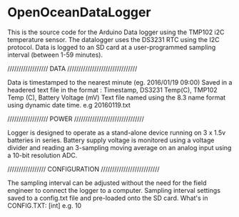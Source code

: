 # OpenOceanDataLogger

This is the source code for the Arduino Data logger using the TMP102 i2C temperature sensor.
The datalogger uses the DS3231 RTC using the I2C protocol.
Data is logged to an SD card at a user-programmed sampling interval (between 1-59 minutes).


//////////////////  DATA  ///////////////////////////////

Data is timestamped to the nearest minute (eg. 2016/01/19 09:00)
Saved in a headered text file in the format : Timestamp, DS3231 Temp(C), TMP102 Temp (C), Battery Voltage (mV)
Text file named using the 8.3 name format using dynamic date time. e.g 20160119.txt


//////////////////  POWER  ///////////////////////////////

Logger is designed to operate as a stand-alone device running on 3 x 1.5v batteries in series.
Battery supply voltage is monitored using a voltage divider and reading an 3-sampling moving average on an analog input using a 10-bit resolution ADC.


/////////////////  CONFIGURATION  //////////////////////////

The sampling interval can be adjusted without the need for the field engineer to connect the logger to a computer.
Sampling interval settings saved to a config.txt file and pre-loaded onto the SD card.
What's in CONFIG.TXT: [int]   e.g. 10
